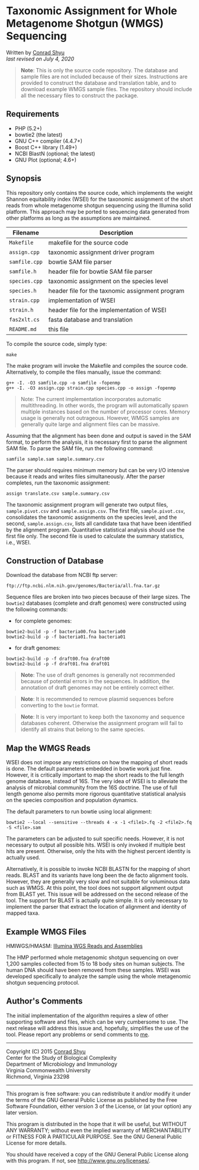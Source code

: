 # Taxonomic Assignment for Whole Metagenome Shotgun (WMGS) Sequencing

Written by [Conrad Shyu](mailto:conradshyu@hotmail.com)<br>
*last revised on July 4, 2020*

> **Note**: This is only the source code repository. The database and sample files are not included because of
their sizes. Instructions are provided to construct the database and translation table, and to download example
WMGS sample files. The repository should include all the necessary files to construct the package.

## Requirements
- PHP (5.2+)
- bowtie2 (the latest)
- GNU C++ compiler (4.4.7+)
- Boost C++ library (1.49+)
- NCBI BlastN (optional; the latest)
- GNU Plot (optional; 4.6+)

## Synopsis
This repository only contains the source code, which implements the weight Shannon equitability index (WSEI) for
the taxonomic assignment of the short reads from whole metagenome shotgun sequencing using the Illumina solid
platform. This approach may be ported to sequencing data generated from other platforms as long as the assumptions
are maintained.

| Filename | Description |
| --- | --- |
| `Makefile` | makefile for the source code |
| `assign.cpp` | taxonomic assignment driver program |
| `samfile.cpp` | bowtie SAM file parser |
| `samfile.h` | header file for bowtie SAM file parser |
| `species.cpp` | taxonomic assignment on the species level |
| `species.h` | header file for the taxnomic assignment program |
| `strain.cpp` | implementation of WSEI |
| `strain.h` | header file for the implementation of WSEI |
| `fas2xlt.cs` | fasta database and translation |
| `README.md` | this file |

To compile the source code, simply type:

`make`

The make program will invoke the Makefile and compiles the source code. Alternatively, to compile the files
manually, issue the command:

```
g++ -I. -O3 samfile.cpp -o samfile -fopenmp
g++ -I. -O3 assign.cpp strain.cpp species.cpp -o assign -fopenmp
```

> Note: The current implementation incorporates automatic multithreading. In other words, the program will
automatically spawn multiple instances based on the number of processor cores. Memory usage is generally not
outrageous. However, WMGS samples are generally quite large and alignment files can be massive.

Assuming that the alignment has been done and output is saved in the SAM format, to perform the analysis, it is
necessary first to parse the alignment SAM file. To parse the SAM file, run the following command:

```
samfile sample.sam sample.summary.csv
```

The parser should requires minimum memory but can be very I/O intensive because it reads and writes files
simultaneously. After the parser completes, run the taxonomic assignment:

```
assign translate.csv sample.summary.csv
```

The taxonomic assignment program will generate two output files, `sample.pivot.csv` and `sample.assign.csv`. The
first file, `sample.pivot.csv`, consolidates the taxonomic assignments on the species level, and the second,
`sample.assign.csv`, lists all candidate taxa that have been identified by the alignment program. Quantitative
statistical analysis should use the first file only. The second file is used to calculate the summary statistics,
i.e., WSEI.

## Construction of Database
Download the database from NCBI ftp server:

```
ftp://ftp.ncbi.nlm.nih.gov/genomes/Bacteria/all.fna.tar.gz
```
Sequence files are broken into two pieces because of their large sizes. The `bowtie2` databases (complete and
draft genomes) were constructed using the following commands:

- for complete genomes:
```
bowtie2-build -p -f bacteria00.fna bacteria00
bowtie2-build -p -f bacteria01.fna bacteria01
```

- for draft genomes:
```
bowtie2-build -p -f draft00.fna draft00
bowtie2-build -p -f draft01.fna draft01
```

> **Note**: The use of draft genomes is generally not recommended because of potential errors in the sequences. In
addition, the annotation of draft genomes may not be entirely correct either.

> **Note**: It is recommended to remove plasmid sequences before converting to the `bowtie` format.

> **Note**: It is very important to keep both the taxonomy and sequence databases coherent. Otherwise the
assignment program will fail to identify all strains that belong to the same species.

## Map the WMGS Reads
WSEI does not impose any restrictions on how the mapping of short reads is done. The default parameters embedded
in bowtie work just fine. However, it is critically important to map the short reads to the full length genome
database, instead of 16S. The very idea of WSEI is to alleviate the analysis of microbial community from the 16S
doctrine. The use of full length genome also permits more rigorous quantitative statistical analysis on the species
composition and population dynamics.

The default parameters to run bowtie using local alignment:

```
bowtie2 --local --sensitive --threads 4 -x -1 <file1>.fq -2 <file2>.fq -S <file>.sam
```

The parameters can be adjusted to suit specific needs. However, it is not necessary to output all possible hits.
WSEI is only invoked if multiple best hits are present. Otherwise, only the hits with the highest percent identity
is actually used.

Alternatively, it is possible to invoke NCBI BLASTN for the mapping of short reads. BLAST and its variants have
long been the de facto alignment tools. However, they are generally very slow and not suitable for voluminous data
such as WMGS. At this point, the tool does not support alignment output from BLAST yet. This issue will be
addressed on the second release of the tool. The support for BLAST is actually quite simple. It is only necessary
to implement the parser that extract the location of alignment and identity of mapped taxa.

## Example WMGS Files
HMIWGS/HMASM: [Illumina WGS Reads and Assemblies](http://www.hmpdacc.org/HMASM/)

The HMP performed whole metagenomic shotgun sequencing on over 1,200 samples collected from 15 to 18 body sites on
human subjects. The human DNA should have been removed from these samples. WSEI was developed specifically to
analyze the sample using the whole metagenomic shotgun sequencing protocol.

## Author's Comments
The initial implementation of the algorithm requires a slew of other supporting software and files, which can be
very cumbersome to use. The next release will address this issue and, hopefully, simplifies the use of the tool.
Please report any problems or send comments to [me](mailto:conradshyu@hotmail.com).

---
Copyright (C) 2015 [Conrad Shyu](mailto:conradshyu@hotmail.com)<br>
Center for the Study of Biological Complexity<br>
Department of Microbiology and Immunology<br>
Virginia Commonwealth University<br>
Richmond, Virginia 23298<br>

---
This program is free software: you can redistribute it and/or modify it under the terms of the GNU General Public
License as published by the Free Software Foundation, either version 3 of the License, or (at your option) any
later version.

This program is distributed in the hope that it will be useful, but WITHOUT ANY WARRANTY; without even the implied
warranty of MERCHANTABILITY or FITNESS FOR A PARTICULAR PURPOSE. See the GNU General Public License for more
details.

You should have received a copy of the GNU General Public License along with this program. If not, see
<http://www.gnu.org/licenses/>.
